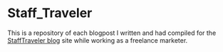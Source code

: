 # Staff_Traveler

This is a repository of each blogpost I written and had compiled for the [StaffTraveler blog](https://blog.stafftraveler.com/) site while working as a freelance marketer.
